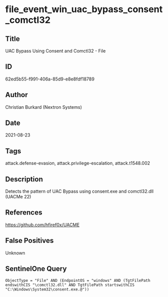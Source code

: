 # file_event_win_uac_bypass_consent_comctl32

## Title
UAC Bypass Using Consent and Comctl32 - File

## ID
62ed5b55-f991-406a-85d9-e8e8fdf18789

## Author
Christian Burkard (Nextron Systems)

## Date
2021-08-23

## Tags
attack.defense-evasion, attack.privilege-escalation, attack.t1548.002

## Description
Detects the pattern of UAC Bypass using consent.exe and comctl32.dll (UACMe 22)

## References
https://github.com/hfiref0x/UACME

## False Positives
Unknown

## SentinelOne Query
```
ObjectType = "File" AND (EndpointOS = "windows" AND (TgtFilePath endswithCIS "\comctl32.dll" AND TgtFilePath startswithCIS "C:\Windows\System32\consent.exe.@"))

```